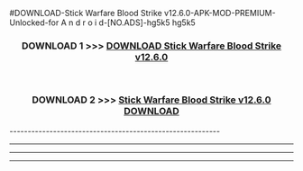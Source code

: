 #DOWNLOAD-Stick Warfare Blood Strike v12.6.0-APK-MOD-PREMIUM-Unlocked-for A n d r o i d-[NO.ADS]-hg5k5 hg5k5 



<div align="center">

<h3>DOWNLOAD 1 >>> <a href="https://t.co/FKmqrqFo6t??judul=Stick Warfare Blood Strike v12.6.0">DOWNLOAD Stick Warfare Blood Strike v12.6.0</a></h3><br>

<h3>DOWNLOAD 2 >>> <a href="https://t.co/FKmqrqFo6t??judul=Stick Warfare Blood Strike v12.6.0">Stick Warfare Blood Strike v12.6.0 DOWNLOAD </a></h3>

</div>
----------------------------------------------------------

----------------------------------------------------------

----------------------------------------------------------

----------------------------------------------------------



